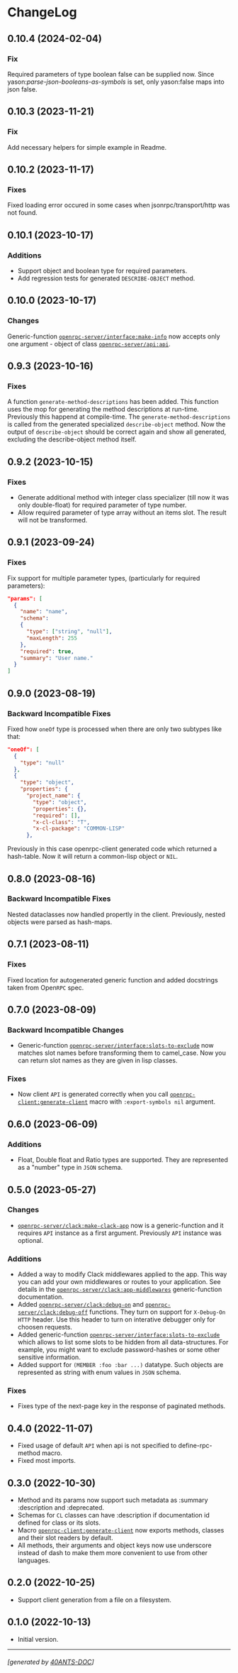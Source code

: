 <a id="x-28OPENRPC-DOCS-2FCHANGELOG-3A-40CHANGELOG-2040ANTS-DOC-2FLOCATIVES-3ASECTION-29"></a>

# ChangeLog

<a id="x-28OPENRPC-DOCS-2FCHANGELOG-3A-3A-7C0-2E10-2E4-7C-2040ANTS-DOC-2FLOCATIVES-3ASECTION-29"></a>

## 0.10.4 (2024-02-04)

<a id="fix"></a>

### Fix

Required parameters of type boolean false can be supplied now.
Since yason:*parse-json-booleans-as-symbols* is set, only yason:false maps into json false.

<a id="x-28OPENRPC-DOCS-2FCHANGELOG-3A-3A-7C0-2E10-2E3-7C-2040ANTS-DOC-2FLOCATIVES-3ASECTION-29"></a>

## 0.10.3 (2023-11-21)

<a id="fix"></a>

### Fix

Add necessary helpers for simple example in Readme.

<a id="x-28OPENRPC-DOCS-2FCHANGELOG-3A-3A-7C0-2E10-2E2-7C-2040ANTS-DOC-2FLOCATIVES-3ASECTION-29"></a>

## 0.10.2 (2023-11-17)

<a id="fixes"></a>

### Fixes

Fixed loading error occured in some cases when jsonrpc/transport/http was not found.

<a id="x-28OPENRPC-DOCS-2FCHANGELOG-3A-3A-7C0-2E10-2E1-7C-2040ANTS-DOC-2FLOCATIVES-3ASECTION-29"></a>

## 0.10.1 (2023-10-17)

<a id="additions"></a>

### Additions

* Support object and boolean type for required parameters.
* Add regression tests for generated `DESCRIBE-OBJECT` method.

<a id="x-28OPENRPC-DOCS-2FCHANGELOG-3A-3A-7C0-2E10-2E0-7C-2040ANTS-DOC-2FLOCATIVES-3ASECTION-29"></a>

## 0.10.0 (2023-10-17)

<a id="changes"></a>

### Changes

Generic-function [`openrpc-server/interface:make-info`][e28d] now accepts only one argument - object of class [`openrpc-server/api:api`][5d14].

<a id="x-28OPENRPC-DOCS-2FCHANGELOG-3A-3A-7C0-2E9-2E3-7C-2040ANTS-DOC-2FLOCATIVES-3ASECTION-29"></a>

## 0.9.3 (2023-10-16)

<a id="fixes"></a>

### Fixes

A function `generate-method-descriptions` has been added. This function uses the mop
for generating the method descriptions at run-time. Previously this happend at compile-time.
The `generate-method-descriptions` is called from the generated specialized `describe-object`
method. Now the output of `describe-object` should be correct again and show all generated,
excluding the describe-object method itself.

<a id="x-28OPENRPC-DOCS-2FCHANGELOG-3A-3A-7C0-2E9-2E2-7C-2040ANTS-DOC-2FLOCATIVES-3ASECTION-29"></a>

## 0.9.2 (2023-10-15)

<a id="fixes"></a>

### Fixes

* Generate additional method with integer class specializer (till now it was
  only double-float) for required parameter of type number.
* Allow required parameter of type array without an items slot.
  The result will not be transformed.

<a id="x-28OPENRPC-DOCS-2FCHANGELOG-3A-3A-7C0-2E9-2E1-7C-2040ANTS-DOC-2FLOCATIVES-3ASECTION-29"></a>

## 0.9.1 (2023-09-24)

<a id="fixes"></a>

### Fixes

Fix support for multiple parameter types, (particularly for required parameters):

```json
"params": [
  {
    "name": "name",
    "schema":
    {
      "type": ["string", "null"],
      "maxLength": 255
    },
    "required": true,
    "summary": "User name."
  }
]
```
<a id="x-28OPENRPC-DOCS-2FCHANGELOG-3A-3A-7C0-2E9-2E0-7C-2040ANTS-DOC-2FLOCATIVES-3ASECTION-29"></a>

## 0.9.0 (2023-08-19)

<a id="backward-incompatible-fixes"></a>

### Backward Incompatible Fixes

Fixed how `oneOf` type is processed when there are only two subtypes like that:

```json
"oneOf": [
  {
    "type": "null"
  },
  {
    "type": "object",
    "properties": {
      "project_name": {
        "type": "object",
        "properties": {},
        "required": [],
        "x-cl-class": "T",
        "x-cl-package": "COMMON-LISP"
      },
```
Previously in this case openrpc-client generated code which returned a hash-table.
Now it will return a common-lisp object or `NIL`.

<a id="x-28OPENRPC-DOCS-2FCHANGELOG-3A-3A-7C0-2E8-2E0-7C-2040ANTS-DOC-2FLOCATIVES-3ASECTION-29"></a>

## 0.8.0 (2023-08-16)

<a id="backward-incompatible-fixes"></a>

### Backward Incompatible Fixes

Nested dataclasses now handled propertly in the client. Previously, nested objects were parsed as hash-maps.

<a id="x-28OPENRPC-DOCS-2FCHANGELOG-3A-3A-7C0-2E7-2E1-7C-2040ANTS-DOC-2FLOCATIVES-3ASECTION-29"></a>

## 0.7.1 (2023-08-11)

<a id="fixes"></a>

### Fixes

Fixed location for autogenerated generic function and added docstrings taken from Open`RPC` spec.

<a id="x-28OPENRPC-DOCS-2FCHANGELOG-3A-3A-7C0-2E7-2E0-7C-2040ANTS-DOC-2FLOCATIVES-3ASECTION-29"></a>

## 0.7.0 (2023-08-09)

<a id="backward-incompatible-changes"></a>

### Backward Incompatible Changes

* Generic-function [`openrpc-server/interface:slots-to-exclude`][6155] now matches slot names before transforming
  them to camel_case. Now you can return slot names as they are given in lisp classes.

<a id="fixes"></a>

### Fixes

* Now client `API` is generated correctly when you call [`openrpc-client:generate-client`][3710] macro
  with `:export-symbols nil` argument.

<a id="x-28OPENRPC-DOCS-2FCHANGELOG-3A-3A-7C0-2E6-2E0-7C-2040ANTS-DOC-2FLOCATIVES-3ASECTION-29"></a>

## 0.6.0 (2023-06-09)

<a id="additions"></a>

### Additions

* Float, Double float and Ratio types are supported. They are represented as a "number" type in `JSON` schema.

<a id="x-28OPENRPC-DOCS-2FCHANGELOG-3A-3A-7C0-2E5-2E0-7C-2040ANTS-DOC-2FLOCATIVES-3ASECTION-29"></a>

## 0.5.0 (2023-05-27)

<a id="changes"></a>

### Changes

* [`openrpc-server/clack:make-clack-app`][1d3d] now is a generic-function and it requires `API` instance as a first argument.
  Previously `API` instance was optional.

<a id="additions"></a>

### Additions

* Added a way to modify Clack middlewares applied to the app. This way you can add your own middlewares or routes to your application. See details in the [`openrpc-server/clack:app-middlewares`][a0d7] generic-function documentation.
* Added [`openrpc-server/clack:debug-on`][b0b1] and [`openrpc-server/clack:debug-off`][58fd] functions. They turn on support for `X-Debug-On` `HTTP` header. Use this header to turn on interative debugger only for choosen requests.
* Added generic-function [`openrpc-server/interface:slots-to-exclude`][6155] which allows to list some slots to be hidden from all data-structures. For example, you might want to exclude password-hashes or some other sensitive information.
* Added support for `(MEMBER :foo :bar ...)` datatype. Such objects are represented as string with enum values in `JSON` schema.

<a id="fixes"></a>

### Fixes

* Fixes type of the next-page key in the response of paginated methods.

<a id="x-28OPENRPC-DOCS-2FCHANGELOG-3A-3A-7C0-2E4-2E0-7C-2040ANTS-DOC-2FLOCATIVES-3ASECTION-29"></a>

## 0.4.0 (2022-11-07)

* Fixed usage of default `API` when api is not specified to define-rpc-method macro.
* Fixed most imports.

<a id="x-28OPENRPC-DOCS-2FCHANGELOG-3A-3A-7C0-2E3-2E0-7C-2040ANTS-DOC-2FLOCATIVES-3ASECTION-29"></a>

## 0.3.0 (2022-10-30)

* Method and its params now support such metadata as :summary :description and :deprecated.
* Schemas for `CL` classes can have :description if documentation id defined for class or its slots.
* Macro [`openrpc-client:generate-client`][3710] now exports methods, classes and their slot readers by default.
* All methods, their arguments and object keys now use underscore instead of dash to make them more
  convenient to use from other languages.

<a id="x-28OPENRPC-DOCS-2FCHANGELOG-3A-3A-7C0-2E2-2E0-7C-2040ANTS-DOC-2FLOCATIVES-3ASECTION-29"></a>

## 0.2.0 (2022-10-25)

* Support client generation from a file on a filesystem.

<a id="x-28OPENRPC-DOCS-2FCHANGELOG-3A-3A-7C0-2E1-2E0-7C-2040ANTS-DOC-2FLOCATIVES-3ASECTION-29"></a>

## 0.1.0 (2022-10-13)

* Initial version.


[3710]: https://40ants.com/openrpc/#x-28OPENRPC-CLIENT-2FCORE-3AGENERATE-CLIENT-20-2840ANTS-DOC-2FLOCATIVES-3AMACRO-29-29
[5d14]: https://40ants.com/openrpc/#x-28OPENRPC-SERVER-2FAPI-3AAPI-20CLASS-29
[a0d7]: https://40ants.com/openrpc/#x-28OPENRPC-SERVER-2FCLACK-3AAPP-MIDDLEWARES-20GENERIC-FUNCTION-29
[58fd]: https://40ants.com/openrpc/#x-28OPENRPC-SERVER-2FCLACK-3ADEBUG-OFF-20FUNCTION-29
[b0b1]: https://40ants.com/openrpc/#x-28OPENRPC-SERVER-2FCLACK-3ADEBUG-ON-20FUNCTION-29
[1d3d]: https://40ants.com/openrpc/#x-28OPENRPC-SERVER-2FCLACK-3AMAKE-CLACK-APP-20GENERIC-FUNCTION-29
[e28d]: https://40ants.com/openrpc/#x-28OPENRPC-SERVER-2FINTERFACE-3AMAKE-INFO-20GENERIC-FUNCTION-29
[6155]: https://40ants.com/openrpc/#x-28OPENRPC-SERVER-2FINTERFACE-3ASLOTS-TO-EXCLUDE-20GENERIC-FUNCTION-29

* * *
###### [generated by [40ANTS-DOC](https://40ants.com/doc/)]
